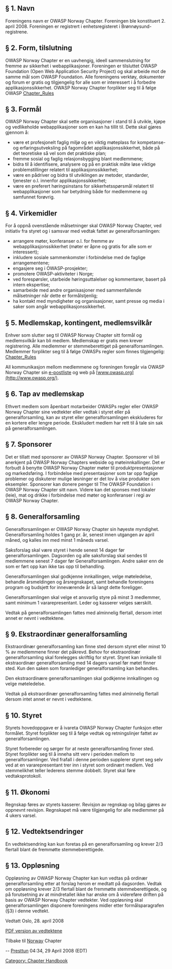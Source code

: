 ## § 1. Navn

Foreningens navn er OWASP Norway Chapter. Foreningen ble konstituert 2.
april 2008. Foreningen er registrert i enhetsregisteret i
Brønnøysund-registrene.

## § 2. Form, tilslutning

OWASP Norway Chapter er en uavhengig, ideell sammenslutning for fremme
av sikkerhet i webapplikasjoner. Foreningen er tilsluttet OWASP
Foundation (Open Web Application Security Project) og skal arbeide mot
de samme mål som OWASP Foundation. Alle foreningens verktøy, dokumenter
og forum er gratis og tilgjengelig for alle som er interessert i å
forbedre applikasjonssikkerhet. OWASP Norway Chapter forplikter seg til
å følge OWASP [Chapter_Rules](Chapter_Rules "wikilink")

## § 3. Formål

OWASP Norway Chapter skal sette organisasjoner i stand til å utvikle,
kjøpe og vedlikeholde webapplikasjoner som en kan ha tillit til. Dette
skal gjøres gjennom å:

  - være et profesjonelt faglig miljø og en viktig møteplass for
    kompetanse- og erfaringsutveksling på fagområdet
    applikasjonssikkerhet, både på det teoretiske så vel som det
    praktiske plan;
  - fremme sosial og faglig relasjonsbygging blant medlemmene;
  - bidra til å identifisere, analysere og på en praktisk måte løse
    viktige problemstillinger relatert til applikasjonssikkerhet;
  - være en pådriver og bidra til utviklingen av metoder, standarder,
    tjenester o.l. innenfor applikasjonssikkerhet;
  - være en preferert høringsinstans for sikkerhetsspørsmål relatert til
    webapplikasjoner som har betydning både for medlemmene og samfunnet
    forøvrig.

## § 4. Virkemidler

For å oppnå ovenstående målsetninger skal OWASP Norway Chapter, ved
initiativ fra styret og i samsvar med vedtak fattet av
generalforsamlingen:

  - arrangere møter, konferanser o.l. for fremme av
    webapplikasjonssikkerhet (møter er åpne og gratis for alle som er
    interessert);
  - inkludere sosiale sammenkomster i forbindelse med de faglige
    arrangementene;
  - engasjere seg i OWASP-prosjekter;
  - promotere OWASP-aktiviteter i Norge;
  - ved forespørsler, utarbeide høringsuttalelser og kommentarer, basert
    på intern ekspertise;
  - samarbeide med andre organisasjoner med sammenfallende målsetninger
    når dette er formålstjenlig;
  - ha kontakt med myndigheter og organisasjoner, samt presse og media i
    saker som angår webapplikasjonssikkerhet.

## § 5. Medlemskap, kontingent, medlemsvilkår

Enhver som slutter seg til OWASP Norway Chapter sitt formål og
medlemsvilkår kan bli medlem. Medlemskap er gratis men krever
registrering. Alle medlemmer er stemmeberettiget på generalforsamlingen.
Medlemmer forplikter seg til å følge OWASPs regler som finnes
tilgjengelig: [Chapter_Rules](Chapter_Rules "wikilink")

All kommunikasjon mellom medlemmene og foreningen foregår via OWASP
Norway Chapter sin
[e-postliste](https://lists.owasp.org/mailman/listinfo/owasp-norway) og
web på [www.owasp.org](http://www.owasp.org/).

## § 6. Tap av medlemskap

Ethvert medlem som åpenbart motarbeider OWASPs regler eller OWASP Norway
Chapter sine vedtekter eller vedtak i styret eller på generalforsamling,
kan av styret eller generalforsamlingen ekskluderes for en kortere eller
lengre periode. Ekskludert medlem har rett til å tale sin sak på
generalforsamlingen.

## § 7. Sponsorer

Det er tillatt med sponsorer av OWASP Norway Chapter. Sponsorer vil bli
anerkjent på OWASP Norway Chapters webside og møteinnkallinger. Det er
forbudt å benytte OWASP Norway Chapter møter til produktpresentasjoner
og markedsføring. I forbindelse med presentasjoner som tar opp faglige
problemer og diskuterer mulige løsninger er det lov å vise produkter som
eksempler. Sponsorer kan donere penger til The OWASP Foundation i OWASP
Norway Chapter sitt navn. Videre kan det sponses med lokaler (leie), mat
og drikke i forbindelse med møter og konferanser i regi av OWASP Norway
Chapter.

## § 8. Generalforsamling

Generalforsamlingen er OWASP Norway Chapter sin høyeste myndighet.
Generalforsamling holdes 1 gang pr. år, senest innen utgangen av april
måned, og kalles inn med minst 1 måneds varsel.

Saksforslag skal være styret i hende senest 14 dager før
generalforsamlingen. Dagsorden og alle saksforslag skal sendes til
medlemmene senest 7 dager før Generalforsamlingen. Andre saker enn de
som er ført opp kan ikke tas opp til behandling.

Generalforsamlingen skal godkjenne innkallingen, velge møteledelse,
behandle årsmeldingen og årsregnskapet, samt behandle foreningens
program og budsjett for inneværende år så langt dette foreligger.

Generalforsamlingen skal velge et ansvarlig styre på minst 3 medlemmer,
samt minimum 1 vararepresentant. Leder og kasserer velges særskilt.

Vedtak på generalforsamlingen fattes med alminnelig flertall, dersom
intet annet er nevnt i vedtektene.

## § 9. Ekstraordinær generalforsamling

Ekstraordinær generalforsamling kan finne sted dersom styret eller minst
10 % av medlemmene finner det påkrevd. Behov for ekstraordinær
generalforsamling skal forelegges skriftlig for styret. Styret kan
innkalle til ekstraordinær generalforsamling med 14 dagers varsel før
møtet finner sted. Kun den saken som foranlediger generalforsamling kan
behandles.

Den ekstraordinære generalforsamlingen skal godkjenne innkallingen og
velge møteledelse.

Vedtak på ekstraordinær generalforsamling fattes med alminnelig flertall
dersom intet annet er nevnt i vedtektene.

## § 10. Styret

Styrets hovedoppgave er å ivareta OWASP Norway Chapter funksjon etter
formålet. Styret forplikter seg til å følge vedtak og retningslinjer
fattet av generalforsamlingen.

Styret forbereder og sørger for at neste generalforsamling finner sted.
Styret forplikter seg til å inneha sitt verv i perioden mellom to
generalforsamlinger. Ved frafall i denne perioden supplerer styret seg
selv ved at en vararepresentant trer inn i styret som ordinært medlem.
Ved stemmelikhet teller lederens stemme dobbelt. Styret skal føre
vedtaksprotokoll.

## § 11. Økonomi

Regnskap føres av styrets kasserer. Revisjon av regnskap og bilag gjøres
av oppnevnt revisjon. Regnskapet må være tilgjengelig for alle medlemmer
på 4 ukers varsel.

## § 12. Vedtektsendringer

En vedtektsendring kan kun foretas på en generalforsamling og krever 2/3
flertall blant de fremmøtte stemmeberettigede.

## § 13. Oppløsning

Oppløsning av OWASP Norway Chapter kan kun vedtas på ordinær
generalforsamling etter at forslag herom er medtatt på dagsorden. Vedtak
om oppløsning krever 2/3 flertall blant de fremmøtte stemmeberettigede,
og på forutsetning av at mindretallet ikke har ønske om å videreføre
driften på basis av OWASP Norway Chapter vedtekter. Ved oppløsning skal
generalforsamlingen disponere foreningens midler etter formålsparagrafen
(§3) i denne vedtekt.

Vedtatt Oslo, 28. april 2008

[PDF versjon av
vedtektene](Media:20080428_Norway_chapter_vedtekter.pdf "wikilink")

Tilbake til [Norway](Norway "wikilink") Chapter

\-- [Presttun](User:Presttun "wikilink") 04:34, 29 April 2008 (EDT)

[Category: Chapter Handbook](Category:_Chapter_Handbook "wikilink")